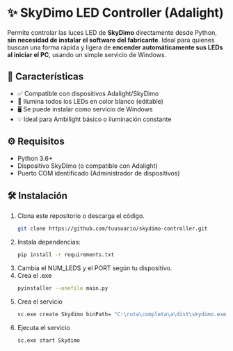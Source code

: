 # ✨ SkyDimo LED Controller (Adalight)

Permite controlar las luces LED de **SkyDimo** directamente desde Python, **sin necesidad de instalar el software del fabricante**.
Ideal para quienes buscan una forma rápida y ligera de **encender automáticamente sus LEDs al iniciar el PC**, usando un simple servicio de Windows.

## 🧩 Características

- ✅ Compatible con dispositivos Adalight/SkyDimo
- 🎨 Ilumina todos los LEDs en color blanco (editable)
- 🖥️ Se puede instalar como servicio de Windows
- 💡 Ideal para Ambilight básico o iluminación constante

## ⚙️ Requisitos

- Python 3.6+
- Dispositivo SkyDimo (o compatible con Adalight)
- Puerto COM identificado (Administrador de dispositivos)

## 🛠 Instalación

1. Clona este repositorio o descarga el código.
   ```bash
   git clone https://github.com/tuusuario/skydimo-controller.git
2. Instala dependencias:
   ```bash
   pip install -r requirements.txt
3. Cambia el NUM_LEDS y el PORT según tu dispositivo.
4. Crea el .exe
   ```bash
   pyinstaller --onefile main.py
5. Crea el servicio
   ```bash
   sc.exe create Skydimo binPath= "C:\ruta\completa\a\dist\skydimo.exe" start= auto
6. Ejecuta el servicio
   ```bash
   sc.exe start Skydimo
